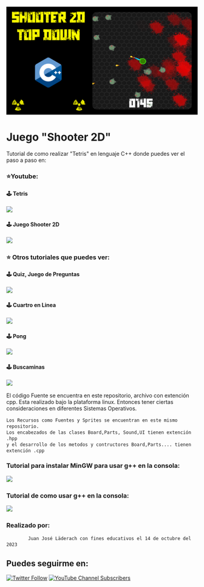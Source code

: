 ![This is me](https://github.com/DitecnoDigital/Shooter2D/blob/main/portads%20Shooter.png)

# Juego "Shooter 2D"
Tutorial de como realizar "Tetris" en  lenguaje C++ donde puedes ver el paso a paso en:

### ⭐️Youtube:

 #### 🕹 Tetris
 [![](https://img.shields.io/badge/YouTube-Tetris-red)](https://www.youtube.com/watch?v=KigwRJtYZiI)

#### 🕹 Juego Shooter 2D
 [![](https://img.shields.io/badge/YouTube-Shooter2D-red)](https://www.youtube.com/watch?v=yMiyZXzqaOk&t=1196s)
 
 ### ⭐️ Otros tutoriales que puedes ver:
 
 #### 🕹 Quiz, Juego de Preguntas
 [![](https://img.shields.io/badge/YouTube-Quiz-red)](https://www.youtube.com/watch?v=EXs_MCt5G64)
   
 
 #### 🕹 Cuartro en Linea
 [![](https://img.shields.io/badge/YouTube-CuatroEnLinea-red)](https://www.youtube.com/watch?v=T3M5dw_uvjs)
   
 
 #### 🕹 Pong
  [![](https://img.shields.io/badge/YouTube-Pong-red)](https://www.youtube.com/watch?v=HvYVP6MLuR0)
 
 
 #### 🕹 Buscaminas
 [![](https://img.shields.io/badge/YouTube-Buscaminas-red)](https://www.youtube.com/watch?v=_NPT708qXpM&t=1187s)
 
 

El código Fuente se encuentra en este repositorio, archivo con extención cpp.
Esta realizado bajo la plataforma linux. Entonces tener ciertas consideraciones en diferentes Sistemas Operativos. 

    
    Los Recursos como Fuentes y Sprites se encuentran en este mismo repositorio.
    Los encabezados de las clases Board,Parts, Sound,UI tienen extención .hpp 
    y el desarrollo de los metodos y contructores Board,Parts.... tienen extención .cpp
    
    

### Tutorial para  instalar MinGW para usar g++ en la consola:

[![](https://img.shields.io/badge/DitecnoMakers-MinGW-blue)](https://ditecnomakers.com/uso-de-g-para-compilar-programas-en-c/)


### Tutorial de como usar g++ en la consola: 
   
 [![](https://img.shields.io/badge/DitecnoMakers-g++-blue)](https://ditecnomakers.com/utilizar-g-para-compilar-por-consola/)  

### Realizado por:
            Juan José Läderach con fines educativos el 14 de octubre del 2023


## Puedes seguirme en:

[![Twitter Follow](https://img.shields.io/twitter/follow/ditecnodigital?style=social)](https://twitter.com/DitecnoDigital)
 [![YouTube Channel Subscribers](https://img.shields.io/youtube/channel/subscribers/UCCdly91ChaaL8brV5sRfGnQ?style=social)](https://www.youtube.com/@DitecnoDigital?sub_confirmation=1)
